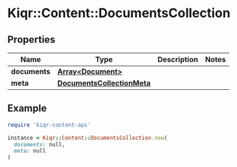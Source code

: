 # Kiqr::Content::DocumentsCollection

## Properties

| Name | Type | Description | Notes |
| ---- | ---- | ----------- | ----- |
| **documents** | [**Array&lt;Document&gt;**](Document.md) |  |  |
| **meta** | [**DocumentsCollectionMeta**](DocumentsCollectionMeta.md) |  |  |

## Example

```ruby
require 'kiqr-content-api'

instance = Kiqr::Content::DocumentsCollection.new(
  documents: null,
  meta: null
)
```

